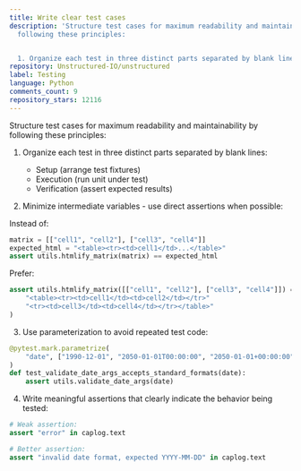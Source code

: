 ```yaml
---
title: Write clear test cases
description: 'Structure test cases for maximum readability and maintainability by
  following these principles:


  1. Organize each test in three distinct parts separated by blank lines:'
repository: Unstructured-IO/unstructured
label: Testing
language: Python
comments_count: 9
repository_stars: 12116
---
```


Structure test cases for maximum readability and maintainability by following these principles:

1. Organize each test in three distinct parts separated by blank lines:
   - Setup (arrange test fixtures)
   - Execution (run unit under test)
   - Verification (assert expected results)

2. Minimize intermediate variables - use direct assertions when possible:

Instead of:
```python
matrix = [["cell1", "cell2"], ["cell3", "cell4"]]
expected_html = "<table><tr><td>cell1</td>...</table>"
assert utils.htmlify_matrix(matrix) == expected_html
```

Prefer:
```python
assert utils.htmlify_matrix([["cell1", "cell2"], ["cell3", "cell4"]]) == (
    "<table><tr><td>cell1</td><td>cell2</td></tr>"
    "<tr><td>cell3</td><td>cell4</td></tr></table>"
)
```

3. Use parameterization to avoid repeated test code:
```python
@pytest.mark.parametrize(
    "date", ["1990-12-01", "2050-01-01T00:00:00", "2050-01-01+00:00:00"]
)
def test_validate_date_args_accepts_standard_formats(date):
    assert utils.validate_date_args(date)
```

4. Write meaningful assertions that clearly indicate the behavior being tested:
```python
# Weak assertion:
assert "error" in caplog.text

# Better assertion:
assert "invalid date format, expected YYYY-MM-DD" in caplog.text
```